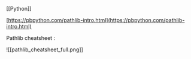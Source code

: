 [[Python]]

[https://pbpython.com/pathlib-intro.html](https://pbpython.com/pathlib-intro.html)

Pathlib cheatsheet :

![[pathlib_cheatsheet_full.png]]
